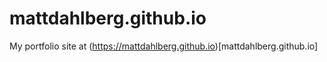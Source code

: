 # mattdahlberg.github.io
My portfolio site at (https://mattdahlberg.github.io)[mattdahlberg.github.io]
